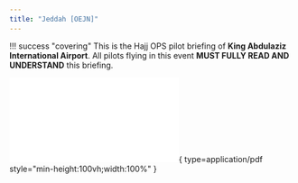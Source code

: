```yaml
---
title: "Jeddah [OEJN]"
---
```


!!! success "covering" 
    This is the Hajj OPS pilot briefing of **King Abdulaziz International Airport**. All pilots flying in this event **MUST FULLY READ AND UNDERSTAND** this briefing.

![Alt text](pdf/othh.pdf){ type=application/pdf style="min-height:100vh;width:100%" }